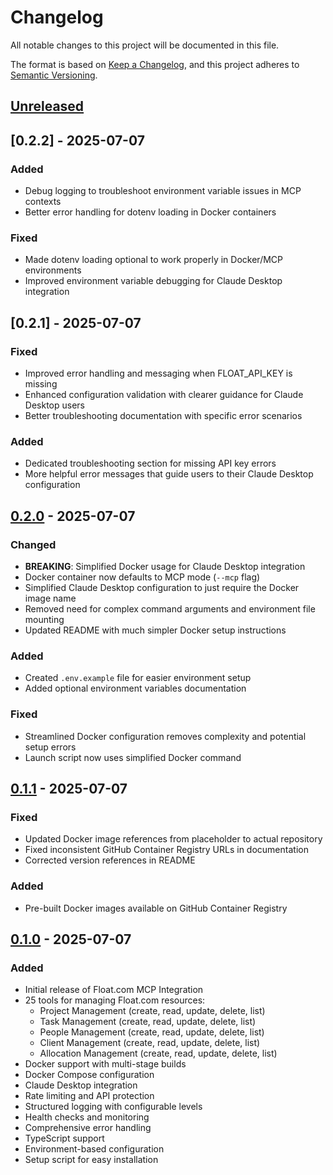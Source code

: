 # Changelog

All notable changes to this project will be documented in this file.

The format is based on [Keep a Changelog](https://keepachangelog.com/en/1.0.0/),
and this project adheres to [Semantic Versioning](https://semver.org/spec/v2.0.0.html).

## [Unreleased]

## [0.2.2] - 2025-07-07

### Added
- Debug logging to troubleshoot environment variable issues in MCP contexts
- Better error handling for dotenv loading in Docker containers

### Fixed
- Made dotenv loading optional to work properly in Docker/MCP environments
- Improved environment variable debugging for Claude Desktop integration

## [0.2.1] - 2025-07-07

### Fixed
- Improved error handling and messaging when FLOAT_API_KEY is missing
- Enhanced configuration validation with clearer guidance for Claude Desktop users
- Better troubleshooting documentation with specific error scenarios

### Added
- Dedicated troubleshooting section for missing API key errors
- More helpful error messages that guide users to their Claude Desktop configuration

## [0.2.0] - 2025-07-07

### Changed
- **BREAKING**: Simplified Docker usage for Claude Desktop integration
- Docker container now defaults to MCP mode (`--mcp` flag)
- Simplified Claude Desktop configuration to just require the Docker image name
- Removed need for complex command arguments and environment file mounting
- Updated README with much simpler Docker setup instructions

### Added
- Created `.env.example` file for easier environment setup
- Added optional environment variables documentation

### Fixed
- Streamlined Docker configuration removes complexity and potential setup errors
- Launch script now uses simplified Docker command

## [0.1.1] - 2025-07-07

### Fixed
- Updated Docker image references from placeholder to actual repository
- Fixed inconsistent GitHub Container Registry URLs in documentation
- Corrected version references in README

### Added
- Pre-built Docker images available on GitHub Container Registry

## [0.1.0] - 2025-07-07

### Added
- Initial release of Float.com MCP Integration
- 25 tools for managing Float.com resources:
  - Project Management (create, read, update, delete, list)
  - Task Management (create, read, update, delete, list)
  - People Management (create, read, update, delete, list)
  - Client Management (create, read, update, delete, list)
  - Allocation Management (create, read, update, delete, list)
- Docker support with multi-stage builds
- Docker Compose configuration
- Claude Desktop integration
- Rate limiting and API protection
- Structured logging with configurable levels
- Health checks and monitoring
- Comprehensive error handling
- TypeScript support
- Environment-based configuration
- Setup script for easy installation

[Unreleased]: https://github.com/asachs01/float-mcp/compare/v0.2.0...HEAD
[0.2.0]: https://github.com/asachs01/float-mcp/compare/v0.1.1...v0.2.0
[0.1.1]: https://github.com/asachs01/float-mcp/compare/v0.1.0...v0.1.1
[0.1.0]: https://github.com/asachs01/float-mcp/releases/tag/v0.1.0 